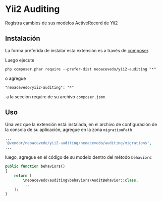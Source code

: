 Yii2 Auditing
=============
Registra cambios de sus modelos ActiveRecord de Yii2

Instalación
------------

La forma preferida de instalar esta extensión es a través de [composer](http://getcomposer.org/download/).

Luego ejecute

```
php composer.phar require --prefer-dist neoacevedo/yii2-auditing "*"
```

o agregue

```
"neoacevedo/yii2-auditing": "*"
```

 a la sección require de su archivo `composer.json`.


Uso
-----

Una vez que la extensión está instalada, en el archivo de configuración de la consola de su aplicación, agregue en la zona `migrationPath`

```php
...
'@vendor/neoacevedo/yii2-auditing/neoacevedo/auditing/migrations',
...
```


luego, agregue en el código de su modelo dentro del método `behaviors`:

```php
public function behaviors()
{
    return [
        \neoacevedo\auditing\behaviors\AuditBehavior::class,
        ...
    ];
}
```
